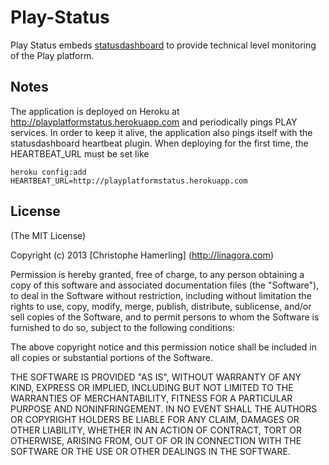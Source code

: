 # Play-Status

Play Status embeds [statusdashboard](https://github.com/obazoud/statusdashboard) to provide technical level monitoring of the Play platform. 

## Notes

The application is deployed on Heroku at http://playplatformstatus.herokuapp.com and periodically pings PLAY services. In order to keep it alive, the application also pings itself with the statusdashboard heartbeat plugin. When deploying for the first time, the HEARTBEAT_URL must be set like

    heroku config:add HEARTBEAT_URL=http://playplatformstatus.herokuapp.com

## License

(The MIT License)

Copyright (c) 2013 [Christophe Hamerling] (http://linagora.com)  

Permission is hereby granted, free of charge, to any person obtaining a copy
of this software and associated documentation files (the "Software"), to deal
in the Software without restriction, including without limitation the rights
to use, copy, modify, merge, publish, distribute, sublicense, and/or sell
copies of the Software, and to permit persons to whom the Software is
furnished to do so, subject to the following conditions:

The above copyright notice and this permission notice shall be included in
all copies or substantial portions of the Software.

THE SOFTWARE IS PROVIDED "AS IS", WITHOUT WARRANTY OF ANY KIND, EXPRESS OR
IMPLIED, INCLUDING BUT NOT LIMITED TO THE WARRANTIES OF MERCHANTABILITY,
FITNESS FOR A PARTICULAR PURPOSE AND NONINFRINGEMENT. IN NO EVENT SHALL THE
AUTHORS OR COPYRIGHT HOLDERS BE LIABLE FOR ANY CLAIM, DAMAGES OR OTHER
LIABILITY, WHETHER IN AN ACTION OF CONTRACT, TORT OR OTHERWISE, ARISING
FROM, OUT OF OR IN CONNECTION WITH THE SOFTWARE OR THE USE OR OTHER DEALINGS
IN THE SOFTWARE.
